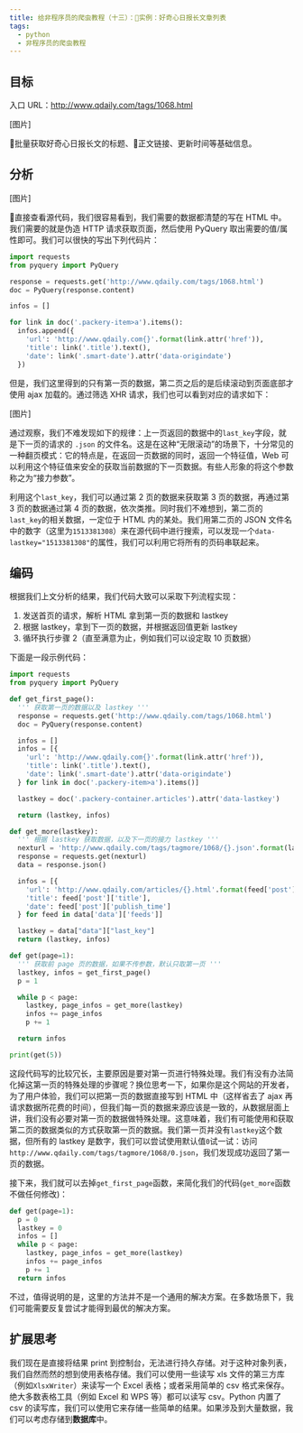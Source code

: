 ```yaml
---
title: 给非程序员的爬虫教程（十三）：实例：好奇心日报长文章列表
tags:
  - python
  - 非程序员的爬虫教程
---
```


## 目标

入口 URL：http://www.qdaily.com/tags/1068.html

[图片]

批量获取好奇心日报长文的标题、正文链接、更新时间等基础信息。

## 分析

[图片]

直接查看源代码，我们很容易看到，我们需要的数据都清楚的写在 HTML 中。我们需要的就是伪造 HTTP 请求获取页面，然后使用 PyQuery 取出需要的值/属性即可。我们可以很快的写出下列代码片：
```python
import requests
from pyquery import PyQuery

response = requests.get('http://www.qdaily.com/tags/1068.html')
doc = PyQuery(response.content)

infos = []

for link in doc('.packery-item>a').items():
  infos.append({
    'url': 'http://www.qdaily.com{}'.format(link.attr('href')),
    'title': link('.title').text(),
    'date': link('.smart-date').attr('data-origindate')
  })
```

但是，我们这里得到的只有第一页的数据，第二页之后的是后续滚动到页面底部才使用 ajax 加载的。通过筛选 XHR 请求，我们也可以看到对应的请求如下：

[图片]

通过观察，我们不难发现如下的规律：上一页返回的数据中的`last_key`字段，就是下一页的请求的 `.json` 的文件名。这是在这种“无限滚动”的场景下，十分常见的一种翻页模式：它的特点是，在返回一页数据的同时，返回一个特征值，Web 可以利用这个特征值来安全的获取当前数据的下一页数据。有些人形象的将这个参数称之为“接力参数”。

利用这个`last_key`，我们可以通过第 2 页的数据来获取第 3 页的数据，再通过第 3 页的数据通过第 4 页的数据，依次类推。同时我们不难想到，第二页的`last_key`的相关数据，一定位于 HTML 内的某处。我们用第二页的 JSON 文件名中的数字（这里为`1513381308`）来在源代码中进行搜索，可以发现一个`data-lastkey="1513381308"`的属性，我们可以利用它将所有的页码串联起来。

## 编码
根据我们上文分析的结果，我们代码大致可以采取下列流程实现：
1. 发送首页的请求，解析 HTML 拿到第一页的数据和 lastkey
2. 根据 lastkey，拿到下一页的数据，并根据返回值更新 lastkey
3. 循环执行步骤 2（直至满意为止，例如我们可以设定取 10 页数据）

下面是一段示例代码：
```python
import requests
from pyquery import PyQuery

def get_first_page():
  ''' 获取第一页的数据以及 lastkey '''
  response = requests.get('http://www.qdaily.com/tags/1068.html')
  doc = PyQuery(response.content)

  infos = []
  infos = [{
    'url': 'http://www.qdaily.com{}'.format(link.attr('href')),
    'title': link('.title').text(),
    'date': link('.smart-date').attr('data-origindate')
  } for link in doc('.packery-item>a').items()]

  lastkey = doc('.packery-container.articles').attr('data-lastkey')

  return (lastkey, infos)

def get_more(lastkey):
  ''' 根据 lastkey 获取数据，以及下一页的接力 lastkey '''
  nexturl = 'http://www.qdaily.com/tags/tagmore/1068/{}.json'.format(lastkey)
  response = requests.get(nexturl)
  data = response.json()

  infos = [{
    'url': 'http://www.qdaily.com/articles/{}.html'.format(feed['post']['id']),
    'title': feed['post']['title'],
    'date': feed['post']['publish_time']
  } for feed in data['data']['feeds']]

  lastkey = data["data"]["last_key"]
  return (lastkey, infos)

def get(page=1):
  ''' 获取前 page 页的数据，如果不传参数，默认只取第一页 '''
  lastkey, infos = get_first_page()
  p = 1

  while p < page:
    lastkey, page_infos = get_more(lastkey)
    infos += page_infos
    p += 1

  return infos

print(get(5))
```

这段代码写的比较冗长，主要原因是要对第一页进行特殊处理。我们有没有办法简化掉这第一页的特殊处理的步骤呢？换位思考一下，如果你是这个网站的开发者，为了用户体验，我们可以把第一页的数据直接写到 HTML 中（这样省去了 ajax 再请求数据所花费的时间），但我们每一页的数据来源应该是一致的，从数据层面上讲，我们没有必要对第一页的数据做特殊处理。这意味着，我们有可能使用和获取第二页的数据类似的方式获取第一页的数据。我们第一页并没有`lastkey`这个数据，但所有的 lastkey 是数字，我们可以尝试使用默认值`0`试一试：访问`http://www.qdaily.com/tags/tagmore/1068/0.json`，我们发现成功返回了第一页的数据。

接下来，我们就可以去掉`get_first_page`函数，来简化我们的代码(`get_more`函数不做任何修改)：
```python
def get(page=1):
  p = 0
  lastkey = 0
  infos = []
  while p < page:
    lastkey, page_infos = get_more(lastkey)
    infos += page_infos
    p += 1
  return infos
```

不过，值得说明的是，这里的方法并不是一个通用的解决方案。在多数场景下，我们可能需要反复尝试才能得到最优的解决方案。

## 扩展思考
我们现在是直接将结果 print 到控制台，无法进行持久存储。对于这种对象列表，我们自然而然的想到使用表格存储。我们可以使用一些读写 xls 文件的第三方库（例如`XlsxWriter`）来读写一个 Excel 表格；或者采用简单的 csv 格式来保存。绝大多数表格工具（例如 Excel 和 WPS 等）都可以读写 csv。Python 内置了 csv 的读写库，我们可以使用它来存储一些简单的结果。如果涉及到大量数据，我们可以考虑存储到**数据库**中。
